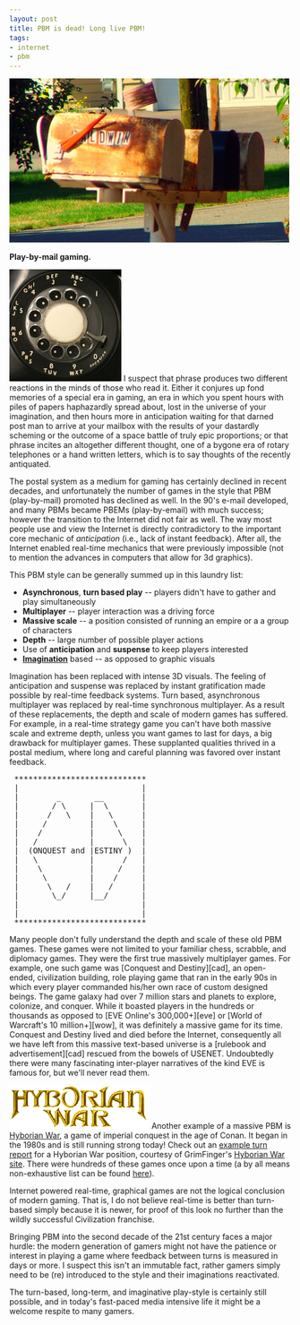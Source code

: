 ```yaml
--- 
layout: post
title: PBM is dead! Long live PBM!
tags: 
- internet
- pbm
---
```

![Picture of old mailboxes][mailbox]

**Play-by-mail gaming.**

![Picture of an old rotary telephone dial][rotaryimg] I suspect that phrase produces two different reactions in the minds of those who read it. Either it conjures up fond memories of a special era in gaming, an era in which you spent hours with piles of papers haphazardly spread about, lost in the universe of your imagination, and then hours more in anticipation waiting for that darned post man to arrive at your mailbox with the results of your dastardly scheming or the outcome of a space battle of truly epic proportions; or that phrase incites an altogether different thought, one of a bygone era of rotary telephones or a hand written letters, which is to say thoughts of the recently antiquated.

The postal system as a medium for gaming has certainly declined in recent decades, and unfortunately the number of games in the style that PBM (play-by-mail) promoted has declined as well. In the 90's e-mail developed, and many PBMs became PBEMs (play-by-email) with much success; however the transition to the Internet did not fair as well.  The way most people use and view the Internet is directly contradictory to the important core mechanic of *anticipation* (i.e., lack of instant feedback). After all, the Internet enabled real-time mechanics that were previously impossible (not to mention the advances in computers that allow for 3d graphics). 

This PBM style can be generally summed up in this laundry list:

* **Asynchronous**, **turn based play** -- players didn't have to gather and play simultaneously
* **Multiplayer** -- player interaction was a driving force
* **Massive scale** -- a position consisted of running an empire or a a group of characters
* **Depth** -- large number of possible player actions
* Use of **anticipation** and **suspense** to keep players interested
* **[Imagination]** based -- as opposed to graphic visuals

Imagination has been replaced with intense 3D visuals. The feeling of anticipation and suspense was replaced by instant gratification made possible by real-time feedback systems. Turn based, asynchronous multiplayer was replaced by real-time synchronous multiplayer. As a result of these replacements, the depth and scale of modern games has suffered. For example, in a real-time strategy game you can't have both massive scale and extreme depth, unless you want games to last for days, a big drawback for multiplayer games. These supplanted qualities thrived in a postal medium, where long and careful planning was favored over instant feedback.


<div id="CAD">
<pre>
 ****************************
 |                          |
 |        _       __        |
 |       / \     |  \       |
 |      /   \    |   \      |
 |     /         |    \     |
 |    /          |     \    |
 |   /           |      \   |
 |  (ONQUEST and |ESTINY )  |
 |   \           |      /   |
 |    \          |     /    |
 |     \         |    /     |
 |      \   /    |   /      |
 |       \_/     |__/       |
 |                          |
 |                          |
 ****************************
</pre>
</div>
Many people don't fully understand the depth and scale of these old PBM games. These games were not limited to your familiar chess, scrabble, and diplomacy games. They were the first true massively multiplayer games. For example, one such game was [Conquest and Destiny][cad], an open-ended, civilization building, role playing game that ran in the early 90s in which every player commanded his/her own race of custom designed beings. The game galaxy had over 7 million stars and planets to explore, colonize, and conquer. While it boasted players in the hundreds or thousands as opposed to [EVE Online's 300,000+][eve] or [World of Warcraft's 10 million+][wow], it was definitely a massive game for its time. Conquest and Destiny lived and died before the Internet, consequently all we have left from this massive text-based universe is a [rulebook and advertisement][cad] rescued from the bowels of USENET. Undoubtedly there were many fascinating inter-player narratives of the kind EVE is famous for, but we'll never read them.

![Hyborian War logo][hyblogo] Another example of a massive PBM is [Hyborian War][hyborianwar], a game of imperial conquest in the age of Conan. It began in the 1980s and is still running strong today! Check out an [example turn report][hybwarreport] for a Hyborian War position, courtesy of GrimFinger's [Hyborian War site][grimhybwar]. There were hundreds of these games once upon a time (a by all means non-exhaustive list can be found [here][boneyard]).

Internet powered real-time, graphical games are not the logical conclusion of modern gaming. That is, I do not believe real-time is better than turn-based simply because it is newer, for proof of this look no further than the wildly successful Civilization franchise. 

Bringing PBM into the second decade of the 21st century faces a major hurdle: the modern generation of gamers might not have the patience or interest in playing a game where feedback between turns is measured in days or more. I suspect this isn't an immutable fact, rather gamers simply need to be (re) introduced to the style and their imaginations reactivated. 

The turn-based, long-term, and imaginative play-style is certainly still possible, and in today's fast-paced media intensive life it might be a welcome respite to many gamers.

[rotaryimg]: /images/rotary-dial-200.jpg  "Photo (C) R Sull. CC licensed."
[mailbox]: /images/mailboxes1-500.jpg "Photo (C) silverlunace. CC licensed."
[hyblogo]: /images/hyb_war_logo.gif "Hyborian War Logo (C) Reality Simulations, Inc."
[eve]: http://www.eveonline.com/news.asp?a=single&nid=3044&tid=1
[wow]: http://www.gamasutra.com/php-bin/news_index.php?story=17062
[cad]: http://binaryelysium.com/pbm/conquest_and_destiny/ "Conquest and Destiny Archive"
[boneyard]: http://playbymail.net/mybb/showthread.php?tid=2 "GrimFinger's list of PBM games"
[hyborianwar]: http://reality.com/hwpcont.htm "Hyborian War main site"
[hybwarreport]: http://grimfinger.net/HWKingdomReports/AquiloniaKingdomReport.pdf "Hyborian War example turn report"
[grimhybwar]: http://grimfinger.net/HyborianWar.html
[imagination]: http://playbymail.net/mybb/showthread.php?tid=34 "PBM : Your portal to the core of your imagination"
